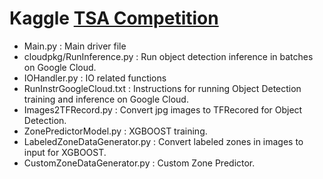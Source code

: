 # Kaggle [TSA Competition](https://www.kaggle.com/c/passenger-screening-algorithm-challenge#description)

- Main.py : Main driver file
- cloudpkg/RunInference.py : Run object detection inference in batches on Google Cloud.
- IOHandler.py : IO related functions
- RunInstrGoogleCloud.txt : Instructions for running Object Detection training and inference on Google Cloud.
- Images2TFRecord.py : Convert jpg images to TFRecored for Object Detection.
- ZonePredictorModel.py : XGBOOST training.
- LabeledZoneDataGenerator.py : Convert labeled zones in images to input for XGBOOST.
- CustomZoneDataGenerator.py : Custom Zone Predictor.


